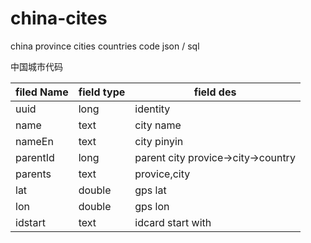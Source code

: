 # china-cites
china province cities countries code json / sql 

中国城市代码

filed Name  | field type | field des
------------- | -------------| -------------
uuid     | long   | identity
name     | text   | city name
nameEn   | text   | city pinyin
parentId | long   | parent city provice->city->country 
parents  | text   | provice,city
lat      | double | gps lat
lon      | double | gps lon
idstart  | text   | idcard start with
